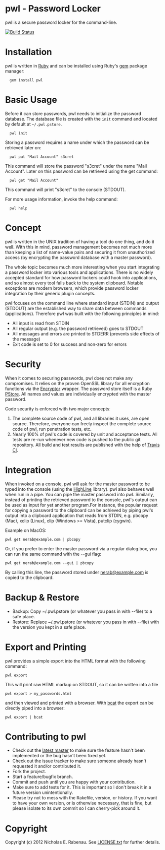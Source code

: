 pwl - Password Locker
=====================

pwl is a secure password locker for the command-line.

[![Build Status](https://secure.travis-ci.org/nerab/pwl.png?branch=master)](http://travis-ci.org/nerab/pwl)

Installation
============
pwl is written in [Ruby](http://www.ruby-lang.org/) and can be installed using Ruby's [gem](http://rubygems.org/) package manager:

      gem install pwl

Basic Usage
===========
Before it can store passwords, pwl needs to initialize the password database. The database file is created with the `init` command and located by default at `~/.pwl.pstore`.

      pwl init

Storing a password requires a name under which the password can be retrieved later on:

      pwl put "Mail Account" s3cret

This command will store the password "s3cret" under the name "Mail Account". Later on this password can be retrieved using the get command:

      pwl get "Mail Account"

This command will print "s3cret" to the console (STDOUT).

For more usage information, invoke the help command:

      pwl help

Concept
=======
pwl is written in the UNIX tradition of having a tool do one thing, and do it well. With this in mind, password management becomes not much more than keeping a list of name-value pairs and securing it from unauthorized access (by encrypting the password database with a master password).

The whole topic becomes much more interesting when you start integrating a password locker into various tools and applications. There is no widely accepted standard for how password lockers could hook into applications, and so almost every tool falls back to the system clipboard. Notable exceptions are modern browsers, which provide password locker integration by their generic plugin concepts.

pwl focuses on the command line where standard input (STDIN) and output (STDOUT) are the established way to share data between commands (applications). Therefore pwl was built with the following principles in mind:

  * All input is read from STDIN
  * All regular output (e.g. the password retrieved) goes to STDOUT
  * All messages and errors are printed to STDERR  (prevents side effects of the message)
  * Exit code is set to 0 for success and non-zero for errors

Security
========
When it comes to securing passwords, pwl does not make any compromises. It relies on the proven OpenSSL library for all encryption functions via the [Encryptor](https://github.com/shuber/encryptor) wrapper. The password store itself is a Ruby [PStore](http://ruby-doc.org/stdlib/libdoc/pstore/rdoc/PStore.html). All names and values are individually encrypted with the master password.

Code security is enforced with two major concepts:

1. The complete source code of pwl, and all libraries it uses, are open source. Therefore, everyone can freely inspect the complete source code of pwl, run penetration tests, etc.
1. Nearly 100% of pwl's code is covered by unit and acceptance tests. All tests are re-run whenever new code is pushed to the public git repository. All build and test results are published with the help of [Travis CI](http://travis-ci.org/nerab/pwl).

Integration
===========
When invoked on a console, pwl will ask for the master password to be typed into the console (using the [HighLine](http://highline.rubyforge.org) library). pwl also behaves well when run in a pipe. You can pipe the master password into pwl. Similarly, instead of printing the retrieved password to the console, pwl's output can be used as input for yet another program.For instance, the popular request for copying a password to the clipboard can be achieved by piping pwl's output into a clipboard application that reads from STDIN, e.g. pbcopy (Mac), xclip (Linux), clip (Windows >= Vista), putclip (cygwin).

Example on MacOS:

    pwl get nerab@example.com | pbcopy

Or, if you prefer to enter the master password via a regular dialog box, you can run the same command with the --gui flag:

    pwl get nerab@example.com --gui | pbcopy

By calling this line, the password stored under nerab@example.com is copied to the clipboard.

Backup & Restore
================
* Backup: Copy ~/.pwl.pstore (or whatever you pass in with --file) to a safe place.
* Restore: Replace ~/.pwl.pstore (or whatever you pass in with --file) with the version you kept in a safe place.

Export and Printing
===================
pwl provides a simple export into the HTML format with the following command:

    pwl export

This will print raw HTML markup on STDOUT, so it can be written into a file

    pwl export > my_passwords.html
    
and then viewed and printed with a browser. With [bcat](http://rtomayko.github.com/bcat/) the export can be directly piped into a browser:

    pwl export | bcat

Contributing to pwl
===================

* Check out the [latest master](http://github.com/nerab/pwl/) to make sure the feature hasn't been implemented or the bug hasn't been fixed yet.
* Check out the issue tracker to make sure someone already hasn't requested it and/or contributed it.
* Fork the project.
* Start a feature/bugfix branch.
* Commit and push until you are happy with your contribution.
* Make sure to add tests for it. This is important so I don't break it in a future version unintentionally.
* Please try not to mess with the Rakefile, version, or history. If you want to have your own version, or is otherwise necessary, that is fine, but please isolate to its own commit so I can cherry-pick around it.

Copyright
=========
Copyright (c) 2012 Nicholas E. Rabenau. See [LICENSE.txt](https://raw.github.com/nerab/pwl/master/LICENSE.txt) for further details.